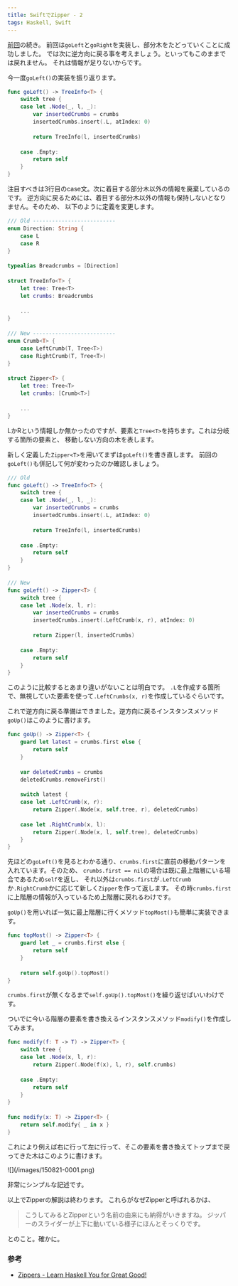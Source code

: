 ```yaml
---
title: SwiftでZipper - 2
tags: Haskell, Swift
---
```


[前回](/posts/2015-08-14-zipper01.html)の続き。
前回は`goLeft`と`goRight`を実装し、部分木をたどっていくことに成功しました。
では次に逆方向に戻る事を考えましょう。といってもこのままでは戻れません。
それは情報が足りないからです。  

今一度`goLeft()`の実装を振り返ります。

```swift
func goLeft() -> TreeInfo<T> {
    switch tree {
    case let .Node(_, l, _):
        var insertedCrumbs = crumbs
        insertedCrumbs.insert(.L, atIndex: 0)

        return TreeInfo(l, insertedCrumbs)

    case .Empty:
        return self
    }
}
```

注目すべきは3行目のcase文。次に着目する部分木以外の情報を廃棄しているのです。
逆方向に戻るためには、着目する部分木以外の情報も保持しないとなりません。そのため、
以下のように定義を変更します。

```swift
/// Old --------------------------
enum Direction: String {
    case L
    case R
}

typealias Breadcrumbs = [Direction]

struct TreeInfo<T> {
    let tree: Tree<T>
    let crumbs: Breadcrumbs

    ...
}

/// New --------------------------
enum Crumb<T> {
    case LeftCrumb(T, Tree<T>)
    case RightCrumb(T, Tree<T>)
}

struct Zipper<T> {
    let tree: Tree<T>
    let crumbs: [Crumb<T>]

    ...
}
```

LかRという情報しか無かったのですが、要素と`Tree<T>`を持ちます。これは分岐する箇所の要素と、
移動しない方向の木を表します。　

新しく定義した`Zipper<T>`を用いてまずは`goLeft()`を書き直します。
前回の`goLeft()`も併記して何が変わったのか確認しましょう。

```swift
/// Old
func goLeft() -> TreeInfo<T> {
    switch tree {
    case let .Node(_, l, _):
        var insertedCrumbs = crumbs
        insertedCrumbs.insert(.L, atIndex: 0)

        return TreeInfo(l, insertedCrumbs)

    case .Empty:
        return self
    }
}

/// New
func goLeft() -> Zipper<T> {
    switch tree {
    case let .Node(x, l, r):
        var insertedCrumbs = crumbs
        insertedCrumbs.insert(.LeftCrumb(x, r), atIndex: 0)

        return Zipper(l, insertedCrumbs)

    case .Empty:
        return self
    }
}
```

このように比較するとあまり違いがないことは明白です。
`.L`を作成する箇所で、無視していた要素を使って`.LeftCrumbs(x, r)`を作成しているぐらいです。  

これで逆方向に戻る準備はできました。逆方向に戻るインスタンスメソッド`goUp()`はこのように書けます。

```swift
func goUp() -> Zipper<T> {
    guard let latest = crumbs.first else {
        return self
    }

    var deletedCrumbs = crumbs
    deletedCrumbs.removeFirst()

    switch latest {
    case let .LeftCrumb(x, r):
        return Zipper(.Node(x, self.tree, r), deletedCrumbs)

    case let .RightCrumb(x, l):
        return Zipper(.Node(x, l, self.tree), deletedCrumbs)
    }
}
```

先ほどの`goLeft()`を見るとわかる通り、`crumbs.first`に直前の移動パターンを入れています。そのため、
`crumbs.first == nil`の場合は既に最上階層にいる場合であるため`self`を返し、
それ以外は`crumbs.first`が`.LeftCrumb`か`.RightCrumb`かに応じて新しく`Zipper`を作って返します。
その時`crumbs.first`に上階層の情報が入っているため上階層に戻れるわけです。  

`goUp()`を用いれば一気に最上階層に行くメソッド`topMost()`も簡単に実装できます。

```swift
func topMost() -> Zipper<T> {
    guard let _ = crumbs.first else {
        return self
    }

    return self.goUp().topMost()
}
```

`crumbs.first`が無くなるまで`self.goUp().topMost()`を繰り返せばいいわけです。

ついでに今いる階層の要素を書き換えるインスタンスメソッド`modify()`を作成してみます。

```swift
func modify(f: T -> T) -> Zipper<T> {
    switch tree {
    case let .Node(x, l, r):
        return Zipper(.Node(f(x), l, r), self.crumbs)

    case .Empty:
        return self
    }
}

func modify(x: T) -> Zipper<T> {
    return self.modify{ _ in x }
}
```

これにより例えば右に行って左に行って、そこの要素を書き換えてトップまで戻ってきた木はこのように書けます。

<div class="h700">![](/images/150821-0001.png)</div>

非常にシンプルな記述です。  

以上でZipperの解説は終わります。
これらがなぜZipperと呼ばれるかは、

> こうしてみるとZipperという名前の由来にも納得がいきますね。
> ジッパーのスライダーが上下に動いている様子にほんとそっくりです。

とのこと。確かに。

### 参考

- [Zippers - Learn Haskell You for Great Good!](http://learnyouahaskell.com/zippers)
